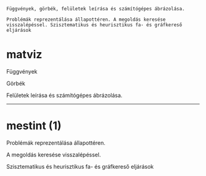 ```
Függvények, görbék, felületek leírása és számítógépes ábrázolása.

Problémák reprezentálása állapottéren. A megoldás keresése visszalépéssel. Szisztematikus és heurisztikus fa- és gráfkereső eljárások
```


# matviz

Függvények

Görbék

Felületek leírása és számítógépes ábrázolása.


---------------
# mestint (1)

Problémák reprezentálása állapottéren.

A megoldás keresése visszalépéssel.

Szisztematikus és heurisztikus fa- és gráfkereső eljárások